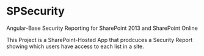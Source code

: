 # SPSecurity
Angular-Base Security Reporting for SharePoint 2013 and SharePoint Online

This Project is a SharePoint-Hosted App that prodcuces a Security Report showing which users have access to each list in a site.
